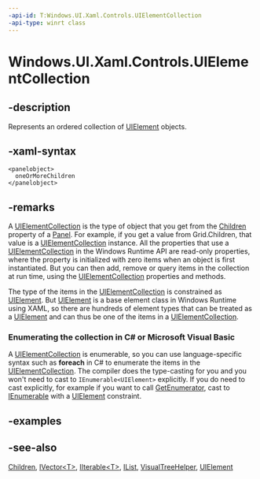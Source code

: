 ```yaml
---
-api-id: T:Windows.UI.Xaml.Controls.UIElementCollection
-api-type: winrt class
---
```


<!-- Class syntax.
public class UIElementCollection : Windows.Foundation.Collections.IIterable<Windows.UI.Xaml.UIElement>, Windows.Foundation.Collections.IVector<Windows.UI.Xaml.UIElement>, Windows.UI.Xaml.Controls.IUIElementCollection
-->

# Windows.UI.Xaml.Controls.UIElementCollection

## -description
Represents an ordered collection of [UIElement](../windows.ui.xaml/uielement.md) objects.

## -xaml-syntax
```xaml
<panelobject>
  oneOrMoreChildren
</panelobject>
```


## -remarks
A [UIElementCollection](uielementcollection.md) is the type of object that you get from the [Children](panel_children.md) property of a [Panel](panel.md). For example, if you get a value from Grid.Children, that value is a [UIElementCollection](uielementcollection.md) instance. All the properties that use a [UIElementCollection](uielementcollection.md) in the Windows Runtime  API are read-only properties, where the property is initialized with zero items when an object is first instantiated. But you can then add, remove or query items in the collection at run time, using the [UIElementCollection](uielementcollection.md) properties and methods.

The type of the items in the [UIElementCollection](uielementcollection.md) is constrained as [UIElement](../windows.ui.xaml/uielement.md). But [UIElement](../windows.ui.xaml/uielement.md) is a base element class in Windows Runtime using XAML, so there are hundreds of element types that can be treated as a [UIElement](../windows.ui.xaml/uielement.md) and can thus be one of the items in a [UIElementCollection](uielementcollection.md).




<!--Begin NET note for IEnumerable support-->
### Enumerating the collection in C# or Microsoft Visual Basic

A [UIElementCollection](uielementcollection.md) is enumerable, so you can use language-specific syntax such as **foreach** in C# to enumerate the items in the [UIElementCollection](uielementcollection.md). The compiler does the type-casting for you and you won't need to cast to `IEnumerable<UIElement>` explicitly. If you do need to cast explicitly, for example if you want to call [GetEnumerator](https://docs.microsoft.com/dotnet/api/system.collections.ienumerable.getenumerator), cast to [IEnumerable<T>](https://docs.microsoft.com/dotnet/api/system.collections.generic.ienumerable-1) with a [UIElement](../windows.ui.xaml/uielement.md) constraint.


<!--End NET note for IEnumerable support-->

## -examples

## -see-also
[Children](panel_children.md), [IVector&lt;T&gt;](../windows.foundation.collections/ivector_1.md), [IIterable&lt;T&gt;](../windows.foundation.collections/iiterable_1.md), [IList<T>](https://docs.microsoft.com/dotnet/api/system.collections.generic.ilist-1), [VisualTreeHelper](../windows.ui.xaml.media/visualtreehelper.md), [UIElement](../windows.ui.xaml/uielement.md)